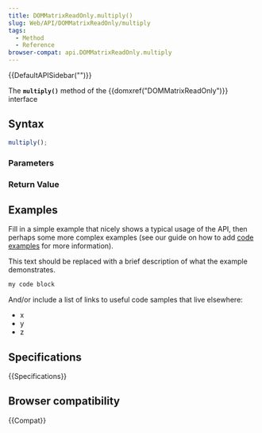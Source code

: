```yaml
---
title: DOMMatrixReadOnly.multiply()
slug: Web/API/DOMMatrixReadOnly/multiply
tags:
  - Method
  - Reference
browser-compat: api.DOMMatrixReadOnly.multiply
---
```

{{DefaultAPISidebar("")}}

The **`multiply()`** method of the {{domxref("DOMMatrixReadOnly")}} interface 

## Syntax

```js
multiply();
```

### Parameters



### Return Value



## Examples

Fill in a simple example that nicely shows a typical usage of the API, then perhaps some more complex examples (see our guide on how to add [code examples](/en-US/docs/MDN/Contribute/Structures/Code_examples) for more information).

This text should be replaced with a brief description of what the example demonstrates.

```js
my code block
```

And/or include a list of links to useful code samples that live elsewhere:

*   x
*   y
*   z

## Specifications

{{Specifications}}

## Browser compatibility

{{Compat}}

